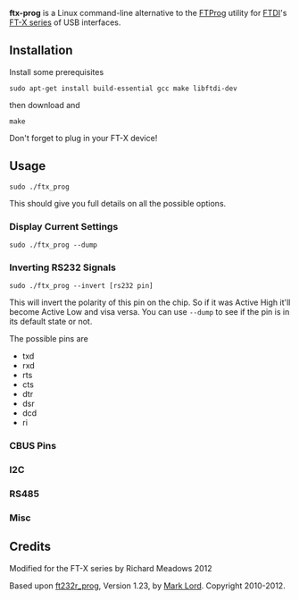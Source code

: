 **ftx-prog** is a Linux command-line alternative to the [FTProg](http://www.ftdichip.com/Support/Utilities.htm#FT_Prog) utility for [FTDI](http://www.ftdichip.com/)'s [FT-X series](http://www.ftdichip.com/FT-X.htm) of USB interfaces.

## Installation

Install some prerequisites

```
sudo apt-get install build-essential gcc make libftdi-dev
```

then download and

```
make
```

Don't forget to plug in your FT-X device!

## Usage

```
sudo ./ftx_prog
```

This should give you full details on all the possible options.

### Display Current Settings

```
sudo ./ftx_prog --dump
```

### Inverting RS232 Signals

```
sudo ./ftx_prog --invert [rs232 pin]
```

This will invert the polarity of this pin on the chip. So if it was Active High it'll become Active Low and visa versa. You can use `--dump` to see if the pin is in its default state or not.

The possible pins are
* txd
* rxd
* rts
* cts
* dtr
* dsr
* dcd
* ri

### CBUS Pins

### I2C

### RS485

### Misc

## Credits

Modified for the FT-X series by Richard Meadows 2012

Based upon [ft232r_prog](http://rtr.ca/ft232r/), Version 1.23, by [Mark Lord](http://rtr.ca/). Copyright 2010-2012.

